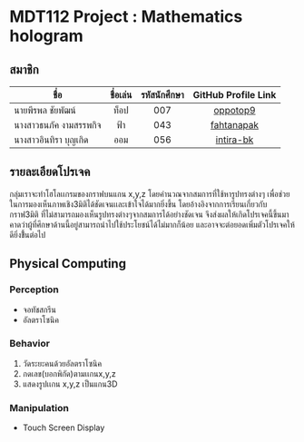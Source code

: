 # MDT112 Project : Mathematics hologram

## สมาชิก

| ชื่อ                    |   ชื่อเล่น   | รหัสนักศึกษา  | GitHub Profile Link                        |
|-----------------------|:--------:|:----------:|:------------------------------------------:|
| นายพีรพล ชัยพัฒน์         | ท็อป      |    007     |[oppotop9](https://github.com/oppotop9)     |
| นางสาวธนภัค งามสรรพกิจ    |   ฟ้า     |   043      |[fahtanapak](https://github.com/fahtanapak) |
| นางสาวอินทิรา บุญเกิด       |   ออม    |  056       |[intira-bk](https://github.com/intira-bk) |                                               

## รายละเอียดโปรเจค
กลุ่มเราจะทำโฮโลเเกรมของกราฟบนแกน x,y,z โดยคำนวณจากสมการที่ใช้หารูปทรงต่างๆ เพื่อช่วยในการมองเห็นภาพเชิง3มิติได้ชัดเจนเเละเข้าใจได้มากยิ่งขึ้น โดยอ้างอิงจากการเรียนเกี่ยวกับกราฟ3มิติ ที่ไม่สามารถมองเห็นรูปทรงต่างๆจากสมการได้อย่างชัดเจน จึงส่งผลให้เกิดโปรเจคนี้ขึ้นมา คาดว่าผู้ที่ศึกษาด้านนี้อยู่สามารถนำไปใช้ประโยชน์ได้ไม่มากก็น้อย และอาจจะต่อยอดเพิ่มตัวโปรเจคให้ดียิ่งขึ้้นต่อไป
## Physical Computing
### Perception
- จอทัชสกรีน
- อัลตราโซนิค
### Behavior
1. วัดระยะคนด้วยอัลตราโซนิค
2. กดเลข(บอกพิกัด)ตามเเกนx,y,z
3. แสดงรูปเเกน x,y,z เป็นแกน3D
### Manipulation
- Touch Screen Display
